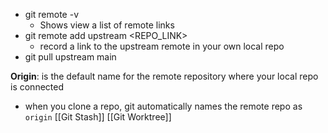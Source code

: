 
- git remote -v 
	- Shows view a list of remote links
- git remote add upstream <REPO_LINK>
	- record a link to the upstream remote in your own local repo
- git pull upstream main

**Origin**: is the default name for the remote repository where your local repo is connected
- when you clone a repo, git automatically names the remote repo as `origin`
[[Git Stash]]
[[Git Worktree]]